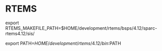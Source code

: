 # RTEMS
export RTEMS_MAKEFILE_PATH=$HOME/development/rtems/bsps/4.12/sparc-rtems4.12/sis/

export PATH=$HOME/development/rtems/4.12/bin:$PATH
